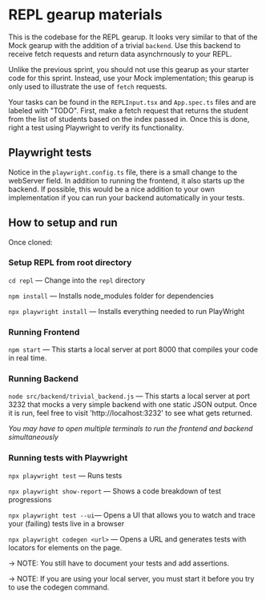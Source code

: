 # REPL gearup materials

This is the codebase for the REPL gearup. It looks very similar to that of the Mock gearup with the addition of a trivial `backend`. Use this backend to receive fetch requests and return data asynchrnously to your REPL.

Unlike the previous sprint, you should not use this gearup as your starter code for this sprint. Instead, use your Mock implementation; this gearup is only used to illustrate the use of `fetch` requests.

Your tasks can be found in the `REPLInput.tsx` and `App.spec.ts` files and are labeled with "TODO". First, make a fetch request that returns the student from the list of students based on the index passed in. Once this is done, right a test using Playwright to verify its functionality.

## Playwright tests

Notice in the `playwright.config.ts` file, there is a small change to the webServer field. In addition to running the frontend, it also starts up the backend. If possible, this would be a nice addition to your own implementation if you can run your backend automatically in your tests.

## How to setup and run
Once cloned:

### Setup REPL from root directory
`cd repl` — Change into the `repl` directory

`npm install` — Installs node_modules folder for dependencies

`npx playwright install` — Installs everything needed to run PlayWright

### Running Frontend
`npm start` — This starts a local server at port 8000 that compiles your code in real time.

### Running Backend
`node src/backend/trivial_backend.js` — This starts a local server at port 3232 that mocks a very simple backend with one static JSON output. Once it is run, feel free to visit 'http://localhost:3232' to see what gets returned.

*You may have to open multiple terminals to run the frontend and backend simultaneously*

### Running tests with Playwright
`npx playwright test` — Runs tests

`npx playwright show-report` — Shows a code breakdown of test progressions

`npx playwright test --ui`— Opens a UI that allows you to watch and trace your (failing) tests live in a browser

`npx playwright codegen <url>` — Opens a URL and generates tests with locators for elements on the page. 

-> NOTE: You still have to document your tests and add assertions. 

-> NOTE: If you are using your local server, you must start it before you try to use the codegen command.